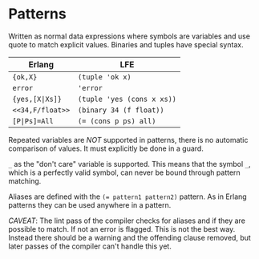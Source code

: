 # Patterns

Written as normal data expressions where symbols are variables and use
quote to match explicit values. Binaries and tuples have special syntax.

| Erlang | LFE |
| -- | -- |
| ``{ok,X}`` | ``(tuple 'ok x)`` |
| ``error`` | ``'error`` |
| <code>{yes,[X&#124;Xs]}</code> | ``(tuple 'yes (cons x xs))``|
| ``<<34,F/float>>`` | ``(binary 34 (f float))`` |
| <code>[P&#124;Ps]=All</code> | ``(= (cons p ps) all)`` |


Repeated variables are *NOT* supported in patterns, there is no
automatic comparison of values. It must explicitly be done in a
guard.

``_`` as the "don't care" variable is supported. This means that the
symbol ``_``, which is a perfectly valid symbol, can never be bound
through pattern matching.

Aliases are defined with the ``(= pattern1 pattern2)`` pattern. As in
Erlang patterns they can be used anywhere in a pattern.

*CAVEAT*: The lint pass of the compiler checks for aliases and if they
are possible to match. If not an error is flagged. This is not the
best way. Instead there should be a warning and the offending clause
removed, but later passes of the compiler can't handle this yet.

